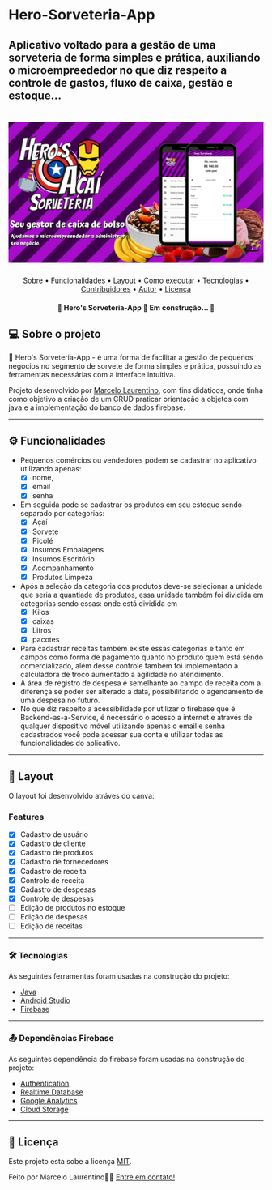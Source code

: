# Hero-Sorveteria-App
## Aplicativo voltado para a gestão de uma sorveteria de forma simples e prática, auxiliando o microempreededor no que diz respeito a controle de gastos, fluxo de caixa, gestão e estoque...

<h1 align="center">
  <img title="Hero's Sorveteria-App" src="./app/src/github/bannerapp.jpg" />
</h1>

<p align="center">
 <a href="#-sobre-o-projeto">Sobre</a> •
 <a href="#-funcionalidades">Funcionalidades</a> •
 <a href="#-layout">Layout</a> • 
 <a href="#-como-executar-o-projeto">Como executar</a> • 
 <a href="#-tecnologias">Tecnologias</a> • 
 <a href="#-contribuidores">Contribuidores</a> • 
 <a href="#-autor">Autor</a> • 
 <a href="#user-content--licença">Licença</a>
</p>

<h4 align="center"> 
	🚧  Hero's Sorveteria-App 🍨 Em construção...  🚧
</h4>


## 💻 Sobre o projeto

🍨 Hero's Sorveteria-App - é uma forma de facilitar a gestão de pequenos negocios no segmento de sorvete de forma simples e prática, possuindo as ferramentas necessárias com a interface intuitiva.


Projeto desenvolvido por [Marcelo Laurentino](https://www.linkedin.com/in/marcelo-laurentino-8a54ba114/), com fins didáticos, onde tinha como
objetivo a criação de um CRUD praticar orientação a objetos com java e a implementação do banco de dados firebase.

---

## ⚙️ Funcionalidades

- Pequenos comércios ou vendedores podem se cadastrar no aplicativo utilizando apenas:
  - [x] nome,
  - [x] email 
  - [x] senha
- Em seguida pode se cadastrar os produtos em seu estoque sendo separado por categorias: 
  - [x] Açaí
  - [x] Sorvete
  - [x] Picolé
  - [x] Insumos Embalagens
  - [x] Insumos Escritório
  - [x] Acompanhamento
  - [x] Produtos Limpeza
- Após a seleção da categoria dos produtos deve-se selecionar a unidade que seria a quantiade de produtos, essa unidade também foi dividida em categorias sendo essas: onde está dividida em 
  - [x] Kilos 
  - [x] caixas 
  - [x] Litros 
  - [x] pacotes
- Para cadastrar receitas também existe essas categorias e tanto em campos como forma de pagamento quanto no produto quem está sendo comercializado, além desse controle também foi implementado a calculadora de troco aumentado a agilidade no atendimento.
- A área de registro de despesa é semelhante ao campo de receita com a diferença se poder ser alterado a data, possibilitando o agendamento de uma despesa no futuro.
- No que diz respeito a acessibilidade por utilizar o firebase que é Backend-as-a-Service, é necessário o acesso a internet e através de qualquer dispositivo móvel utilizando apenas o email e senha cadastrados você pode acessar sua conta e utilizar todas as funcionalidades do aplicativo.


---

## 🎨 Layout

O layout foi desenvolvido atráves do canva:


### Features

- [x] Cadastro de usuário
- [x] Cadastro de cliente
- [x] Cadastro de produtos
- [x] Cadastro de fornecedores
- [x] Cadastro de receita
- [x] Controle de receita
- [x] Cadastro de despesas
- [x] Controle de despesas
- [ ] Edição de produtos no estoque
- [ ] Edição de despesas
- [ ] Edição de receitas

---

### 🛠 Tecnologias

As seguintes ferramentas foram usadas na construção do projeto:

- [Java](https://www.java.com/pt-BR/)
- [Android Studio](https://developer.android.com/studio)
- [Firebase](https://firebase.google.com/)

---

### 📤 Dependências Firebase

As seguintes dependência do firebase foram usadas na construção do projeto:

- [Authentication](https://firebase.google.com/docs/auth/android/start)
- [Realtime Database](https://firebase.google.com/docs/database)
- [Google Analytics](https://firebase.google.com/docs/analytics/get-started?platform=android)
- [Cloud Storage](https://firebase.google.com/docs/storage/android/start)

---

## 📝 Licença

Este projeto esta sobe a licença [MIT](./LICENSE).

Feito por Marcelo Laurentino👋🏽 [Entre em contato!](https://www.linkedin.com/in/marcelo-laurentino-8a54ba114/)


